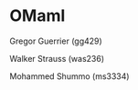 # OMaml

<p>Gregor Guerrier (gg429)</p>
<p>Walker Strauss (was236)</p>
<p>Mohammed Shummo (ms3334)</p>